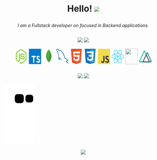 # <p align="center">Hello! <img src="https://emojis.slackmojis.com/emojis/images/1531849430/4246/blob-sunglasses.gif?1531849430" width="25"/></p>

<div align="center">
<p><i>I am a Fullstack developer on focused in Backend applications.</i></p>
</div>

##
<div align="center">
    <a href="https://www.github.com/gabrieljcf"><img height="180em" src="https://github-readme-stats.vercel.app/api?username=gabrieljcf&show_icons=true&theme=tokyonight"></a>
    <a href="https://www.github.com/gabrieljcf"><img height="180em" src="https://github-readme-stats.vercel.app/api/top-langs/?username=gabrieljcf&show_icons=true&theme=tokyonight&hide=html"></a>
 
</div>

<div align="center" style="display: inline_block"><br>
    <a href="https://nodejs.org/en/" target="_blank"><img height="50em" width="40em" align="center" src="https://raw.githubusercontent.com/devicons/devicon/master/icons/nodejs/nodejs-original.svg" /></a>
    <a href="https://www.typescriptlang.org/" target="_blank"><img height="50em" width="40em" align="center" src="https://raw.githubusercontent.com/devicons/devicon/master/icons/typescript/typescript-original.svg" /></a>
    <a href="https://www.mongodb.com/" target="_blank"><img height="50em" width="40em" align="center" src="https://raw.githubusercontent.com/devicons/devicon/master/icons/mongodb/mongodb-original.svg" /></a>
    <a href="https://www.mysql.com/" target="_blank"><img height="50em" width="40em" align="center" src="https://raw.githubusercontent.com/devicons/devicon/master/icons/mysql/mysql-original.svg" /></a>
    <a href="https://www.w3schools.com/html/" target="_blank"><img height="50em" width="40em" align="center" src="https://raw.githubusercontent.com/devicons/devicon/master/icons/html5/html5-original.svg" /></a>
    <a href="https://developer.mozilla.org/pt-BR/docs/Web/CSS" target="_blank"><img height="50em" width="40em" align="center" src="https://raw.githubusercontent.com/devicons/devicon/master/icons/css3/css3-original.svg" /></a>
    <a href="https://developer.mozilla.org/pt-BR/docs/Web/JavaScript" target="_blank"><img height="50em" width="40em" align="center" src="https://raw.githubusercontent.com/devicons/devicon/master/icons/javascript/javascript-original.svg" /></a>
    <a href="https://pt-br.reactjs.org/" target="_blank"><img height="50em" width="40em" align="center" src="https://raw.githubusercontent.com/devicons/devicon/master/icons/react/react-original.svg" /></a>
    <a href="https://vuejs.org/" target="_blank"><img height="50em" width="40em" align="center" src="https://cdn.jsdelivr.net/gh/devicons/devicon/icons/vuejs/vuejs-original.svg" /></a>
    <a href="https://nuxtjs.org/" target="_blank"><img height="50em" width="40em" align="center" src="https://raw.githubusercontent.com/devicons/devicon/master/icons/nuxtjs/nuxtjs-original.svg" /></a>

</div>
  
## 
<div align="center">
    <a href="https://www.linkedin.com/in/gabriel-nogueira-835518123/" target="_blank"><img height="30em" src="https://img.shields.io/badge/LinkedIn-000000?style=for-the-badge&logo=linkedin&logoColor=white" /></a>
    <a href="https://pt.stackoverflow.com/users/278532/gabriel-nogueira" target="_blank"><img height="30em" src="https://img.shields.io/badge/stackoverflow-000000?style=for-the-badge&logo=linkedin&logoColor=white" /></a>
</div>

  ![Snake animation](https://github.com/rafaballerini/rafaballerini/blob/output/github-contribution-grid-snake.svg)
        
<div align="center"><img height="150em" align="center" src="http://pa1.narvii.com/6902/219e14fb8ac903865b5cd7f6372631b21f44ebd9r1-320-180_00.gif" />
</p>
</div>
